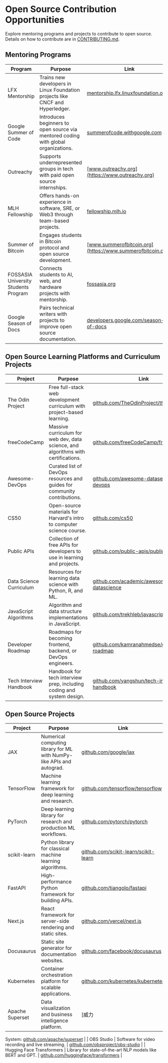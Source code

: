 # Open Source Contribution Opportunities

Explore mentoring programs and projects to contribute to open source. Details on how to contribute are in [CONTRIBUTING.md](CONTRIBUTING.md).

## Mentoring Programs

| Program | Purpose | Link |
|---------|---------|------|
| LFX Mentorship | Trains new developers in Linux Foundation projects like CNCF and Hyperledger. | [mentorship.lfx.linuxfoundation.org](https://mentorship.lfx.linuxfoundation.org) |
| Google Summer of Code | Introduces beginners to open source via mentored coding with global organizations. | [summerofcode.withgoogle.com](https://summerofcode.withgoogle.com/) |
| Outreachy | Supports underrepresented groups in tech with paid open source internships. | [www.outreachy.org](https://www.outreachy.org) |
| MLH Fellowship | Offers hands-on experience in software, SRE, or Web3 through team-based projects. | [fellowship.mlh.io](https://fellowship.mlh.io/) |
| Summer of Bitcoin | Engages students in Bitcoin protocol and open source development. | [www.summerofbitcoin.org](https://www.summerofbitcoin.org/) |
| FOSSASIA University Students Program | Connects students to AI, web, and hardware projects with mentorship. | [fossasia.org](https://fossasia.org/) |
| Google Season of Docs | Pairs technical writers with projects to improve open source documentation. | [developers.google.com/season-of-docs](https://developers.google.com/season-of-docs) |

## Open Source Learning Platforms and Curriculum Projects

| Project | Purpose | Link |
|---------|---------|------|
| The Odin Project | Free full-stack web development curriculum with project-based learning. | [github.com/TheOdinProject/theodinproject](https://github.com/TheOdinProject/theodinproject) |
| freeCodeCamp | Massive curriculum for web dev, data science, and algorithms with certifications. | [github.com/freeCodeCamp/freeCodeCamp](https://github.com/freeCodeCamp/freeCodeCamp) |
| Awesome-DevOps | Curated list of DevOps resources and guides for community contributions. | [github.com/awesome-datasets/awesome-devops](https://github.com/awesome-datasets/awesome-devops) |
| CS50 | Open-source materials for Harvard's intro to computer science course. | [github.com/cs50](https://github.com/cs50) |
| Public APIs | Collection of free APIs for developers to use in learning and projects. | [github.com/public-apis/public-apis](https://github.com/public-apis/public-apis) |
| Data Science Curriculum | Resources for learning data science with Python, R, and ML. | [github.com/academic/awesome-datascience](https://github.com/academic/awesome-datascience) |
| JavaScript Algorithms | Algorithm and data structure implementations in JavaScript. | [github.com/trekhleb/javascript-algorithms](https://github.com/trekhleb/javascript-algorithms) |
| Developer Roadmap | Roadmaps for becoming frontend, backend, or DevOps engineers. | [github.com/kamranahmedse/developer-roadmap](https://github.com/kamranahmedse/developer-roadmap) |
| Tech Interview Handbook | Handbook for tech interview prep, including coding and system design. | [github.com/yangshun/tech-interview-handbook](https://github.com/yangshun/tech-interview-handbook) |

## Open Source Projects

| Project | Purpose | Link |
|---------|---------|------|
| JAX | Numerical computing library for ML with NumPy-like APIs and autograd. | [github.com/google/jax](https://github.com/google/jax) |
| TensorFlow | Machine learning framework for deep learning and research. | [github.com/tensorflow/tensorflow](https://github.com/tensorflow/tensorflow) |
| PyTorch | Deep learning library for research and production ML workflows. | [github.com/pytorch/pytorch](https://github.com/pytorch/pytorch) |
| scikit-learn | Python library for classical machine learning algorithms. | [github.com/scikit-learn/scikit-learn](https://github.com/scikit-learn/scikit-learn) |
| FastAPI | High-performance Python framework for building APIs. | [github.com/tiangolo/fastapi](https://github.com/tiangolo/fastapi) |
| Next.js | React framework for server-side rendering and static sites. | [github.com/vercel/next.js](https://github.com/vercel/next.js) |
| Docusaurus | Static site generator for documentation websites. | [github.com/facebook/docusaurus](https://github.com/facebook/docusaurus) |
| Kubernetes | Container orchestration platform for scalable applications. | [github.com/kubernetes/kubernetes](https://github.com/kubernetes/kubernetes) |
| Apache Superset | Data visualization and business intelligence platform. | [威力

System: [github.com/apache/superset](https://github.com/apache/superset) |
| OBS Studio | Software for video recording and live streaming. | [github.com/obsproject/obs-studio](https://github.com/obsproject/obs-studio) |
| Hugging Face Transformers | Library for state-of-the-art NLP models like BERT and GPT. | [github.com/huggingface/transformers](https://github.com/huggingface/transformers) |
